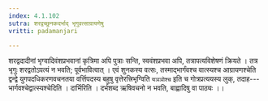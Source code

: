 ```yaml
---
index: 4.1.102
sutra: शरद्वच्छुनकदर्भाद् भृगुवत्साग्रायणेषु
vritti: padamanjari

---
```

शरद्वदादीनां भृग्वादिवंशप्रभवानां कृत्रिमा अपि पुत्राः सन्ति, स्ववंशप्रभवा अपि, तत्रापत्यविशेषणं क्रियते । तत्र भृगुः शरद्वतोऽपत्यं न भवति; पूर्वभावित्वात् । एवं शुनकस्य वत्सः, तस्माद्भार्गंवश्च वात्स्यश्च आग्रायणश्चेति द्वन्द्वे युगपदधिकरणवचनतया वर्त्तिपदस्य बहुषु वृत्तेरत्त्रिभृग्विति `यञञोश्च` इति च गोत्रप्रत्ययस्य लुक्, तदाह---भार्गवश्चेद्वात्स्यश्चेदिति । दार्भिरिति । दर्भशब्द ऋषिवचनो न भवति, बाह्वादिषु वा पाठ्यः ।।